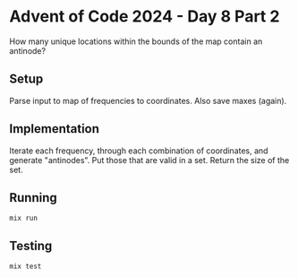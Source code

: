 # Advent of Code 2024 - Day 8 Part 2

How many unique locations within the bounds of the map contain an antinode?

## Setup

Parse input to map of frequencies to coordinates. Also save maxes (again).

## Implementation

Iterate each frequency, through each combination of coordinates, and generate
"antinodes". Put those that are valid in a set. Return the size of the set.

## Running

`mix run`

## Testing

`mix test`

